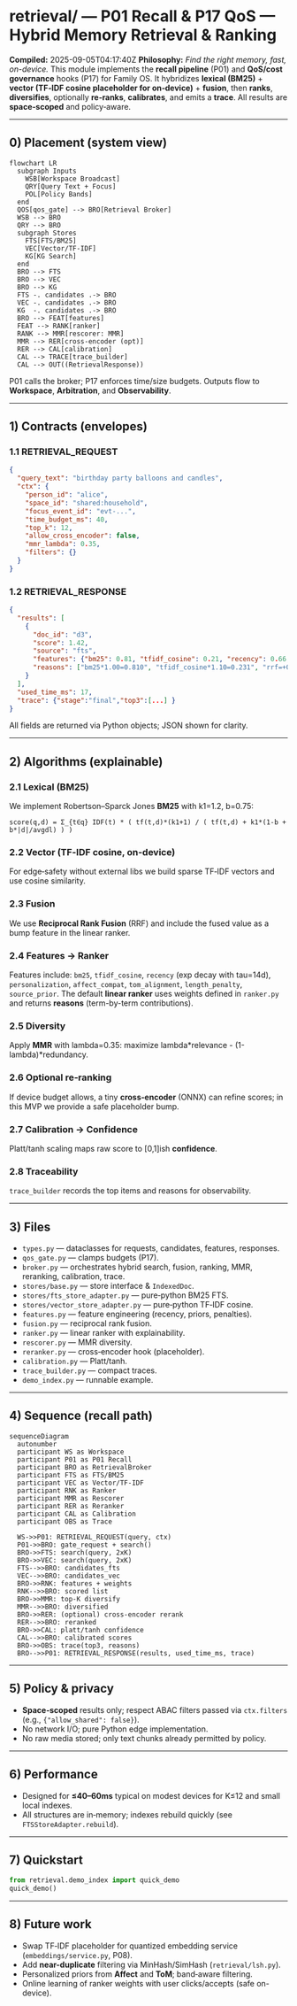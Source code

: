 # retrieval/ — P01 Recall & P17 QoS — Hybrid Memory Retrieval & Ranking
**Compiled:** 2025-09-05T04:17:40Z
**Philosophy:** *Find the right memory, fast, on-device.* This module implements the **recall pipeline** (P01) and **QoS/cost governance** hooks (P17) for Family OS. It hybridizes **lexical (BM25)** + **vector (TF‑IDF cosine placeholder for on‑device)** + **fusion**, then **ranks**, **diversifies**, optionally **re‑ranks**, **calibrates**, and emits a **trace**. All results are **space‑scoped** and policy‑aware.

---

## 0) Placement (system view)
```mermaid
flowchart LR
  subgraph Inputs
    WSB[Workspace Broadcast]
    QRY[Query Text + Focus]
    POL[Policy Bands]
  end
  QOS[qos_gate] --> BRO[Retrieval Broker]
  WSB --> BRO
  QRY --> BRO
  subgraph Stores
    FTS[FTS/BM25]
    VEC[Vector/TF-IDF]
    KG[KG Search]
  end
  BRO --> FTS
  BRO --> VEC
  BRO --> KG
  FTS -. candidates .-> BRO
  VEC -. candidates .-> BRO
  KG  -. candidates .-> BRO
  BRO --> FEAT[features]
  FEAT --> RANK[ranker]
  RANK --> MMR[rescorer: MMR]
  MMR --> RER[cross-encoder (opt)]
  RER --> CAL[calibration]
  CAL --> TRACE[trace_builder]
  CAL --> OUT((RetrievalResponse))
```
P01 calls the broker; P17 enforces time/size budgets. Outputs flow to **Workspace**, **Arbitration**, and **Observability**.

---

## 1) Contracts (envelopes)

### 1.1 RETRIEVAL_REQUEST
```json
{
  "query_text": "birthday party balloons and candles",
  "ctx": {
    "person_id": "alice",
    "space_id": "shared:household",
    "focus_event_id": "evt-...",
    "time_budget_ms": 40,
    "top_k": 12,
    "allow_cross_encoder": false,
    "mmr_lambda": 0.35,
    "filters": {}
  }
}
```

### 1.2 RETRIEVAL_RESPONSE
```json
{
  "results": [
    {
      "doc_id": "d3",
      "score": 1.42,
      "source": "fts",
      "features": {"bm25": 0.81, "tfidf_cosine": 0.21, "recency": 0.66, "...": 0},
      "reasons": ["bm25*1.00=0.810", "tfidf_cosine*1.10=0.231", "rrf=+0.008", "conf≈0.72"]
    }
  ],
  "used_time_ms": 17,
  "trace": {"stage":"final","top3":[...] }
}
```
All fields are returned via Python objects; JSON shown for clarity.

---

## 2) Algorithms (explainable)

### 2.1 Lexical (BM25)
We implement Robertson–Sparck Jones **BM25** with k1=1.2, b=0.75:
```
score(q,d) = Σ_{t∈q} IDF(t) * ( tf(t,d)*(k1+1) / ( tf(t,d) + k1*(1-b + b*|d|/avgdl) ) )
```

### 2.2 Vector (TF‑IDF cosine, on-device)
For edge‑safety without external libs we build sparse TF‑IDF vectors and use cosine similarity.

### 2.3 Fusion
We use **Reciprocal Rank Fusion** (RRF) and include the fused value as a bump feature in the linear ranker.

### 2.4 Features → Ranker
Features include: `bm25`, `tfidf_cosine`, `recency` (exp decay with tau=14d), `personalization`, `affect_compat`, `tom_alignment`, `length_penalty`, `source_prior`.
The default **linear ranker** uses weights defined in `ranker.py` and returns **reasons** (term-by-term contributions).

### 2.5 Diversity
Apply **MMR** with lambda=0.35: maximize lambda*relevance - (1-lambda)*redundancy.

### 2.6 Optional re‑ranking
If device budget allows, a tiny **cross‑encoder** (ONNX) can refine scores; in this MVP we provide a safe placeholder bump.

### 2.7 Calibration → Confidence
Platt/tanh scaling maps raw score to [0,1]ish **confidence**.

### 2.8 Traceability
`trace_builder` records the top items and reasons for observability.

---

## 3) Files
- `types.py` — dataclasses for requests, candidates, features, responses.
- `qos_gate.py` — clamps budgets (P17).
- `broker.py` — orchestrates hybrid search, fusion, ranking, MMR, reranking, calibration, trace.
- `stores/base.py` — store interface & `IndexedDoc`.
- `stores/fts_store_adapter.py` — pure‑python BM25 FTS.
- `stores/vector_store_adapter.py` — pure‑python TF‑IDF cosine.
- `features.py` — feature engineering (recency, priors, penalties).
- `fusion.py` — reciprocal rank fusion.
- `ranker.py` — linear ranker with explainability.
- `rescorer.py` — MMR diversity.
- `reranker.py` — cross‑encoder hook (placeholder).
- `calibration.py` — Platt/tanh.
- `trace_builder.py` — compact traces.
- `demo_index.py` — runnable example.

---

## 4) Sequence (recall path)
```mermaid
sequenceDiagram
  autonumber
  participant WS as Workspace
  participant P01 as P01 Recall
  participant BRO as RetrievalBroker
  participant FTS as FTS/BM25
  participant VEC as Vector/TF-IDF
  participant RNK as Ranker
  participant MMR as Rescorer
  participant RER as Reranker
  participant CAL as Calibration
  participant OBS as Trace

  WS->>P01: RETRIEVAL_REQUEST(query, ctx)
  P01->>BRO: gate_request + search()
  BRO->>FTS: search(query, 2xK)
  BRO->>VEC: search(query, 2xK)
  FTS-->>BRO: candidates_fts
  VEC-->>BRO: candidates_vec
  BRO->>RNK: features + weights
  RNK-->>BRO: scored list
  BRO->>MMR: top-K diversify
  MMR-->>BRO: diversified
  BRO->>RER: (optional) cross-encoder rerank
  RER-->>BRO: reranked
  BRO->>CAL: platt/tanh confidence
  CAL-->>BRO: calibrated scores
  BRO->>OBS: trace(top3, reasons)
  BRO-->>P01: RETRIEVAL_RESPONSE(results, used_time_ms, trace)
```

---

## 5) Policy & privacy
- **Space‑scoped** results only; respect ABAC filters passed via `ctx.filters` (e.g., `{"allow_shared": false}`).
- No network I/O; pure Python edge implementation.
- No raw media stored; only text chunks already permitted by policy.

---

## 6) Performance
- Designed for **≤40–60ms** typical on modest devices for K≤12 and small local indexes.
- All structures are in‑memory; indexes rebuild quickly (see `FTSStoreAdapter.rebuild`).

---

## 7) Quickstart
```python
from retrieval.demo_index import quick_demo
quick_demo()
```

---

## 8) Future work
- Swap TF‑IDF placeholder for quantized embedding service (`embeddings/service.py`, P08).
- Add **near-duplicate** filtering via MinHash/SimHash (`retrieval/lsh.py`).
- Personalized priors from **Affect** and **ToM**; band‑aware filtering.
- Online learning of ranker weights with user clicks/accepts (safe on-device).
